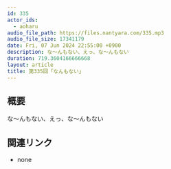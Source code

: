 ```yaml
---
id: 335
actor_ids:
  - aoharu
audio_file_path: https://files.nantyara.com/335.mp3
audio_file_size: 17341179
date: Fri, 07 Jun 2024 22:55:00 +0900
description: な〜んもない、えっ、な〜んもない
duration: 719.3604166666668
layout: article
title: 第335回「なんもない」
---
```

## 概要

な〜んもない、えっ、な〜んもない

## 関連リンク

* none
